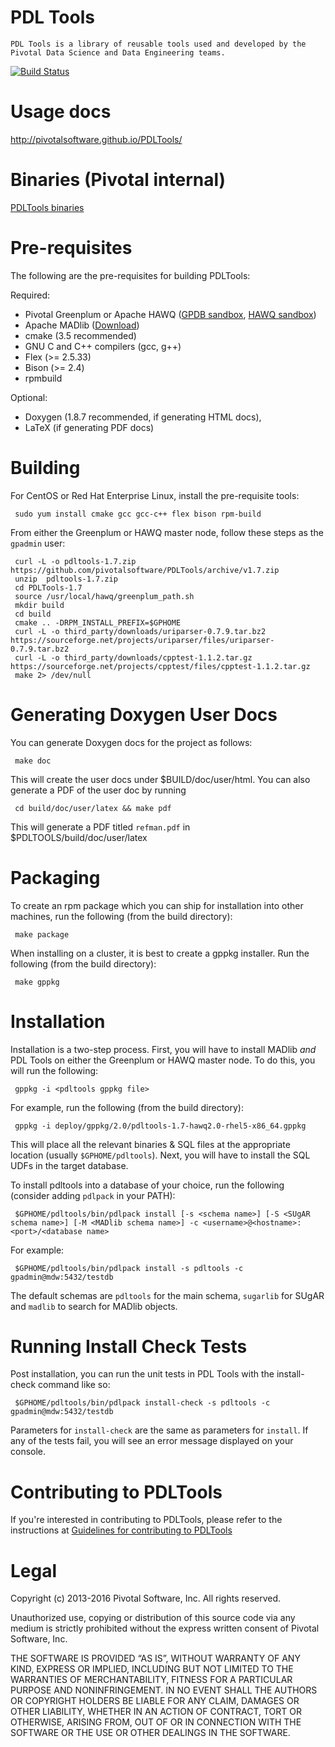 PDL Tools
=========

    PDL Tools is a library of reusable tools used and developed by the Pivotal Data Science and Data Engineering teams.
    
[![Build Status](https://travis-ci.org/pivotalsoftware/PDLTools.svg?branch=master)](https://travis-ci.org/pivotalsoftware/PDLTools)

Usage docs
============

http://pivotalsoftware.github.io/PDLTools/

Binaries (Pivotal internal)
============================

[PDLTools binaries](https://drive.google.com/a/pivotal.io/folderview?id=0B43lMs8oQk7xcGJqdlN6SElWOTQ&usp=sharing)


Pre-requisites
===============

The following are the pre-requisites for building PDLTools:

Required:
* Pivotal Greenplum or Apache HAWQ ([GPDB sandbox](https://network.pivotal.io/products/pivotal-gpdb), [HAWQ sandbox](https://network.pivotal.io/products/pivotal-hdb))
* Apache MADlib ([Download](http://madlib.incubator.apache.org/download.html))
* cmake (3.5 recommended)
* GNU C and C++ compilers (gcc, g++)
* Flex (>= 2.5.33)
* Bison (>= 2.4)
* rpmbuild

Optional:
* Doxygen (1.8.7 recommended, if generating HTML docs), 
* LaTeX (if generating PDF docs)


Building
=========

For CentOS or Red Hat Enterprise Linux, install the pre-requisite tools:

     sudo yum install cmake gcc gcc-c++ flex bison rpm-build

From either the Greenplum or HAWQ master node, follow these steps as the `gpadmin` user:

     curl -L -o pdltools-1.7.zip https://github.com/pivotalsoftware/PDLTools/archive/v1.7.zip
     unzip  pdltools-1.7.zip 
     cd PDLTools-1.7
     source /usr/local/hawq/greenplum_path.sh
     mkdir build
     cd build
     cmake .. -DRPM_INSTALL_PREFIX=$GPHOME
     curl -L -o third_party/downloads/uriparser-0.7.9.tar.bz2 https://sourceforge.net/projects/uriparser/files/uriparser-0.7.9.tar.bz2
     curl -L -o third_party/downloads/cpptest-1.1.2.tar.gz https://sourceforge.net/projects/cpptest/files/cpptest-1.1.2.tar.gz
     make 2> /dev/null

Generating Doxygen User Docs
=============================

You can generate Doxygen docs for the project as follows:

     make doc

This will create the user docs under $BUILD/doc/user/html. 
You can also generate a PDF of the user doc by running

     cd build/doc/user/latex && make pdf

This will generate a PDF titled `refman.pdf` in $PDLTOOLS/build/doc/user/latex


Packaging
==========

To create an rpm package which you can ship for installation into other machines, run the following (from the build directory):

     make package

When installing on a cluster, it is best to create a gppkg installer. Run the following (from the build directory):

     make gppkg

Installation
=============

Installation is a two-step process. First, you will have to install MADlib _and_ PDL Tools on either the Greenplum or HAWQ master node.
To do this, you will run the following:
    
     gppkg -i <pdltools gppkg file>

For example, run the following (from the build directory):

     gppkg -i deploy/gppkg/2.0/pdltools-1.7-hawq2.0-rhel5-x86_64.gppkg

This will place all the relevant binaries & SQL files at the appropriate location (usually `$GPHOME/pdltools`).
Next, you will have to install the SQL UDFs in the target database.

To install pdltools into a database of your choice, run the following (consider adding `pdlpack` in your PATH):

     $GPHOME/pdltools/bin/pdlpack install [-s <schema name>] [-S <SUgAR schema name>] [-M <MADlib schema name>] -c <username>@<hostname>:<port>/<database name>

For example:

     $GPHOME/pdltools/bin/pdlpack install -s pdltools -c gpadmin@mdw:5432/testdb

The default schemas are `pdltools` for the main schema, `sugarlib` for SUgAR and `madlib` to search for MADlib objects.

Running Install Check Tests
=============================
    
Post installation, you can run the unit tests in PDL Tools with the install-check command like so:

     $GPHOME/pdltools/bin/pdlpack install-check -s pdltools -c gpadmin@mdw:5432/testdb

Parameters for `install-check` are the same as parameters for `install`.
If any of the tests fail, you will see an error message displayed on your console.

Contributing to PDLTools
========================

If you're interested in contributing to PDLTools, please refer to the instructions at [Guidelines for contributing to PDLTools](https://github.com/pivotalsoftware/PDLTools/blob/master/CONTRIBUTIONS.md)

Legal
======
Copyright (c) 2013-2016 Pivotal Software, Inc. All rights reserved.

Unauthorized use, copying or distribution of this source code via any
medium is strictly prohibited without the express written consent of
Pivotal Software, Inc.

THE SOFTWARE IS PROVIDED “AS IS”, WITHOUT WARRANTY OF ANY KIND,
EXPRESS OR IMPLIED, INCLUDING BUT NOT LIMITED TO THE WARRANTIES OF
MERCHANTABILITY, FITNESS FOR A PARTICULAR PURPOSE AND NONINFRINGEMENT.
IN NO EVENT SHALL THE AUTHORS OR COPYRIGHT HOLDERS BE LIABLE FOR ANY
CLAIM, DAMAGES OR OTHER LIABILITY, WHETHER IN AN ACTION OF CONTRACT,
TORT OR OTHERWISE, ARISING FROM, OUT OF OR IN CONNECTION WITH THE
SOFTWARE OR THE USE OR OTHER DEALINGS IN THE SOFTWARE.
